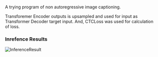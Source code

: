 A trying program of non autoregressive image captioning.

Transforemer Encoder outputs is upsampled and used for input as Transformer Decoder target input. And, CTCLoss was used for calculation of loss.

### Inrefence Results

![InferenceResult](https://github.com/toshiouchi/non_autoregressive_transformer_image_captioning/assets/121741811/0209474e-5cbf-475a-8cfe-126bc8d4951a)
